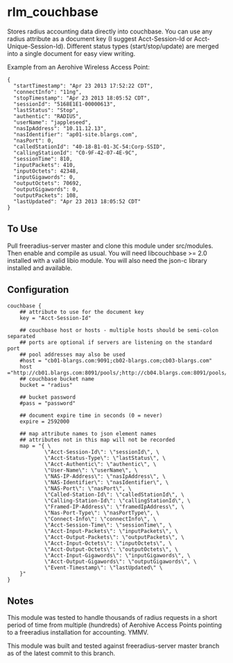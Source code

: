 rlm_couchbase
=============

Stores radius accounting data directly into couchbase. You can use any radius attribute as a document key (I suggest Acct-Session-Id or Acct-Unique-Session-Id).
Different status types (start/stop/update) are merged into a single document for easy view writing.

Example from an Aerohive Wireless Access Point:

    {
      "startTimestamp": "Apr 23 2013 17:52:22 CDT",
      "connectInfo": "11ng",
      "stopTimestamp": "Apr 23 2013 18:05:52 CDT",
      "sessionId": "5168E1E1-00000613",
      "lastStatus": "Stop",
      "authentic": "RADIUS",
      "userName": "jappleseed",
      "nasIpAddress": "10.11.12.13",
      "nasIdentifier": "ap01-site.blargs.com",
      "nasPort": 0,
      "calledStationId": "40-18-B1-01-3C-54:Corp-SSID",
      "callingStationId": "C0-9F-42-07-4E-9C",
      "sessionTime": 810,
      "inputPackets": 410,
      "inputOctets": 42348,
      "inputGigawords": 0,
      "outputOctets": 70692,
      "outputGigawords": 0,
      "outputPackets": 108,
      "lastUpdated": "Apr 23 2013 18:05:52 CDT"
    }


To Use
------

Pull freeradius-server master and clone this module under src/modules.  Then enable and compile as usual.
You will need libcouchbase >= 2.0 installed with a valid libio module.  You will also need the json-c library installed and available.

Configuration
-------------

    couchbase {
        ## attribute to use for the document key
        key = "Acct-Session-Id"

        ## couchbase host or hosts - multiple hosts should be semi-colon separated
        ## ports are optional if servers are listening on the standard port
        ## pool addresses may also be used
        #host = "cb01-blargs.com:9091;cb02-blargs.com;cb03-blargs.com"
        host ="http://cb01.blargs.com:8091/pools/;http://cb04.blargs.com:8091/pools/"
        ## couchbase bucket name
        bucket = "radius"

        ## bucket password
        #pass = "password"

        ## document expire time in seconds (0 = never)
        expire = 2592000

        ## map attribute names to json element names
        ## attributes not in this map will not be recorded
        map = "{ \
                \"Acct-Session-Id\": \"sessionId\", \
                \"Acct-Status-Type\": \"lastStatus\", \
                \"Acct-Authentic\": \"authentic\", \
                \"User-Name\": \"userName\", \
                \"NAS-IP-Address\": \"nasIpAddress\", \
                \"NAS-Identifier\": \"nasIdentifier\", \
                \"NAS-Port\": \"nasPort\", \
                \"Called-Station-Id\": \"calledStationId\", \
                \"Calling-Station-Id\": \"callingStationId\", \
                \"Framed-IP-Address\": \"framedIpAddress\", \
                \"Nas-Port-Type\": \"nasPortType\", \
                \"Connect-Info\": \"connectInfo\", \
                \"Acct-Session-Time\": \"sessionTime\", \
                \"Acct-Input-Packets\": \"inputPackets\", \
                \"Acct-Output-Packets\": \"outputPackets\", \
                \"Acct-Input-Octets\": \"inputOctets\", \
                \"Acct-Output-Octets\": \"outputOctets\", \
                \"Acct-Input-Gigawords\": \"inputGigawords\", \
                \"Acct-Output-Gigawords\": \"outputGigawords\", \
                \"Event-Timestamp\": \"lastUpdated\" \
        }"
    }

Notes
-----

This module was tested to handle thousands of radius requests in a short period of time from multiple (hundreds) of Aerohive Access Points pointing
to a freeradius installation for accounting.  YMMV.

This module was built and tested against freeradius-server master branch as of the latest commit to this branch.